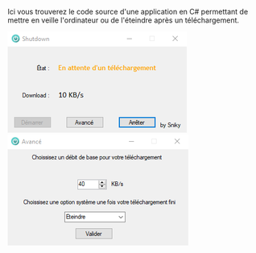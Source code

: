 Ici vous trouverez le code source d'une application en C# permettant de mettre en veille l'ordinateur ou de l'éteindre après un téléchargement.

![alt text](https://raw.githubusercontent.com/Sniky83/Shutdown/master/form1.png)
![alt text](https://raw.githubusercontent.com/Sniky83/Shutdown/master/form2.png)

